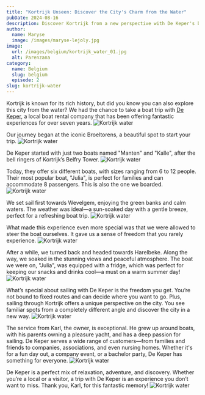 ```yaml
---
title: "Kortrijk Unseen: Discover the City's Charm from the Water"
pubDate: 2024-08-16
description: Discover Kortrijk from a new perspective with De Keper's boat rentals, offering flexible, self-guided tours that showcase the city's beauty and history from the water.
author:
  name: Maryse
  image: /images/maryse-lejoly.jpg
image:
  url: /images/belgium/kortrijk_water_01.jpg
  alt: Parenzana
category:
  name: Belgium
  slug: belgium
  episode: 2
slug: kortrijk-water
---
```


Kortrijk is known for its rich history, but did you know you can also explore this city from the water? We had the chance to take a boat trip with [De Keper](https://de-keper.be/), a local boat rental company that has been offering fantastic experiences for over seven years.
![Kortrijk water](/images/belgium/kortrijk_water_02.jpg)

Our journey began at the iconic Broeltorens, a beautiful spot to start your trip. 
![Kortrijk water](/images/belgium/kortrijk_water_05.jpg)

De Keper started with just two boats named "Manten" and "Kalle", after the bell ringers of Kortrijk’s Belfry Tower. 
![Kortrijk water](/images/belgium/kortrijk_water_08.jpg)

Today, they offer six different boats, with sizes ranging from 6 to 12 people. Their most popular boat, "Julia", is perfect for families and can accommodate 8 passengers. This is also the one we boarded.
![Kortrijk water](/images/belgium/kortrijk_water_07.jpg)

We set sail first towards Wevelgem, enjoying the green banks and calm waters. The weather was ideal—a sun-soaked day with a gentle breeze, perfect for a refreshing boat trip. 
![Kortrijk water](/images/belgium/kortrijk_water_11.jpg)

What made this experience even more special was that we were allowed to steer the boat ourselves. It gave us a sense of freedom that you rarely experience.
![Kortrijk water](/images/belgium/kortrijk_water_09.jpg)

After a while, we turned back and headed towards Harelbeke. Along the way, we soaked in the stunning views and peaceful atmosphere. The boat we were on, "Julia", was equipped with a fridge, which was perfect for keeping our snacks and drinks cool—a must on a warm summer day!
![Kortrijk water](/images/belgium/kortrijk_water_03.jpg)

What’s special about sailing with De Keper is the freedom you get. You’re not bound to fixed routes and can decide where you want to go. Plus, sailing through Kortrijk offers a unique perspective on the city. You see familiar spots from a completely different angle and discover the city in a new way.
![Kortrijk water](/images/belgium/kortrijk_water_10.jpg)

The service from Karl, the owner, is exceptional. He grew up around boats, with his parents owning a pleasure yacht, and has a deep passion for sailing. De Keper serves a wide range of customers—from families and friends to companies, associations, and even nursing homes. Whether it's for a fun day out, a company event, or a bachelor party, De Keper has something for everyone.
![Kortrijk water](/images/belgium/kortrijk_water_06.jpg)

De Keper is a perfect mix of relaxation, adventure, and discovery. Whether you’re a local or a visitor, a trip with De Keper is an experience you don’t want to miss. Thank you, Karl, for this fantastic memory!
![Kortrijk water](/images/belgium/kortrijk_water_04.jpg)